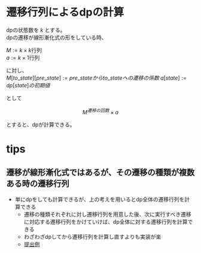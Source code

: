 # 遷移行列によるdpの計算
dpの状態数を $k$ とする。  
dpの遷移が線形漸化式の形をしている時、  

$M := k \times k$行列  
$a := k \times 1$行列

に対し、  
$M[to\_state][pre\_state] := pre\_stateからto\_stateへの遷移の係数$
$a[state] := dp[state]の初期値$

として

$$ M^{遷移の回数} \times a$$

とすると、dpが計算できる。

# tips
## 遷移が線形漸化式ではあるが、その遷移の種類が複数ある時の遷移行列
- 単にdpをしても計算できるが、上の考えを用いるとdp全体の遷移行列を計算できる
    - 遷移の種類それぞれに対し遷移行列を用意した後、次に実行すべき遷移に対応する遷移行列をかけていけば、dp全体に対する遷移行列を計算できる
    - わざわざdpしてから遷移行列を計算し直すよりも実装が楽
    - [提出例](https://atcoder.jp/contests/abc200/submissions/60925356)